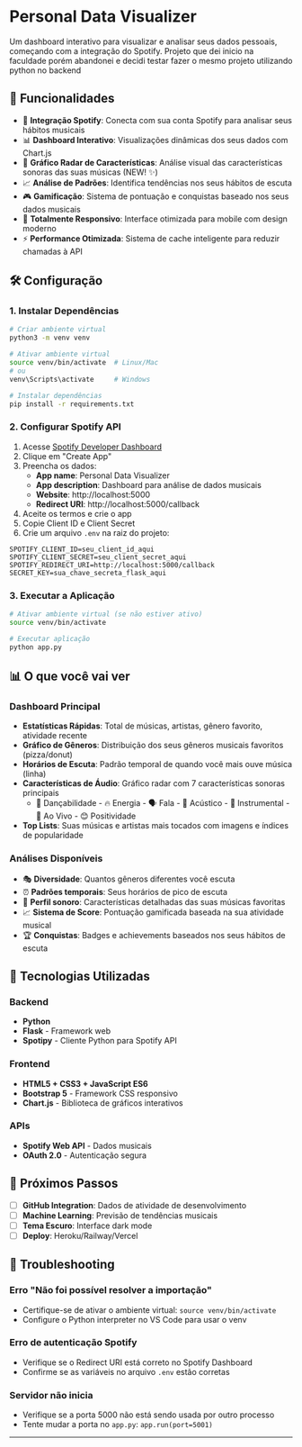 # Personal Data Visualizer

Um dashboard interativo para visualizar e analisar seus dados pessoais, começando com a integração do Spotify.
Projeto que dei inicio na faculdade porém abandonei e decidi testar fazer o mesmo projeto utilizando python no backend

## 🚀 Funcionalidades

- 🎵 **Integração Spotify**: Conecta com sua conta Spotify para analisar seus hábitos musicais
- 📊 **Dashboard Interativo**: Visualizações dinâmicas dos seus dados com Chart.js
- 🎯 **Gráfico Radar de Características**: Análise visual das características sonoras das suas músicas (NEW! ✨)
- 📈 **Análise de Padrões**: Identifica tendências nos seus hábitos de escuta
- 🎮 **Gamificação**: Sistema de pontuação e conquistas baseado nos seus dados musicais
- 📱 **Totalmente Responsivo**: Interface otimizada para mobile com design moderno
- ⚡ **Performance Otimizada**: Sistema de cache inteligente para reduzir chamadas à API

## 🛠️ Configuração

### 1. Instalar Dependências

```bash
# Criar ambiente virtual
python3 -m venv venv

# Ativar ambiente virtual
source venv/bin/activate  # Linux/Mac
# ou
venv\Scripts\activate     # Windows

# Instalar dependências
pip install -r requirements.txt
```

### 2. Configurar Spotify API

1. Acesse [Spotify Developer Dashboard](https://developer.spotify.com/dashboard)
2. Clique em "Create App"
3. Preencha os dados:
   - **App name**: Personal Data Visualizer
   - **App description**: Dashboard para análise de dados musicais
   - **Website**: http://localhost:5000
   - **Redirect URI**: http://localhost:5000/callback
4. Aceite os termos e crie o app
5. Copie Client ID e Client Secret
6. Crie um arquivo `.env` na raiz do projeto:

```env
SPOTIFY_CLIENT_ID=seu_client_id_aqui
SPOTIFY_CLIENT_SECRET=seu_client_secret_aqui
SPOTIFY_REDIRECT_URI=http://localhost:5000/callback
SECRET_KEY=sua_chave_secreta_flask_aqui
```

### 3. Executar a Aplicação

```bash
# Ativar ambiente virtual (se não estiver ativo)
source venv/bin/activate

# Executar aplicação
python app.py
```

## 📊 O que você vai ver

### Dashboard Principal

- **Estatísticas Rápidas**: Total de músicas, artistas, gênero favorito, atividade recente
- **Gráfico de Gêneros**: Distribuição dos seus gêneros musicais favoritos (pizza/donut)
- **Horários de Escuta**: Padrão temporal de quando você mais ouve música (linha)
- **Características de Áudio**: Gráfico radar com 7 características sonoras principais
  - 🕺 Dançabilidade - 🔥 Energia - 🗣️ Fala - 🎸 Acústico - 🎼 Instrumental - 🎤 Ao Vivo - 😊 Positividade
- **Top Lists**: Suas músicas e artistas mais tocados com imagens e índices de popularidade

### Análises Disponíveis

- 🎭 **Diversidade**: Quantos gêneros diferentes você escuta
- ⏰ **Padrões temporais**: Seus horários de pico de escuta
- 🎯 **Perfil sonoro**: Características detalhadas das suas músicas favoritas
- 📈 **Sistema de Score**: Pontuação gamificada baseada na sua atividade musical
- 🏆 **Conquistas**: Badges e achievements baseados nos seus hábitos de escuta

## 🔧 Tecnologias Utilizadas

### Backend

- **Python**
- **Flask** - Framework web
- **Spotipy** - Cliente Python para Spotify API

### Frontend

- **HTML5 + CSS3 + JavaScript ES6**
- **Bootstrap 5** - Framework CSS responsivo
- **Chart.js** - Biblioteca de gráficos interativos

### APIs

- **Spotify Web API** - Dados musicais
- **OAuth 2.0** - Autenticação segura

## 🎯 Próximos Passos

- [ ] **GitHub Integration**: Dados de atividade de desenvolvimento
- [ ] **Machine Learning**: Previsão de tendências musicais
- [ ] **Tema Escuro**: Interface dark mode
- [ ] **Deploy**: Heroku/Railway/Vercel

## 🐛 Troubleshooting

### Erro "Não foi possível resolver a importação"

- Certifique-se de ativar o ambiente virtual: `source venv/bin/activate`
- Configure o Python interpreter no VS Code para usar o venv

### Erro de autenticação Spotify

- Verifique se o Redirect URI está correto no Spotify Dashboard
- Confirme se as variáveis no arquivo `.env` estão corretas

### Servidor não inicia

- Verifique se a porta 5000 não está sendo usada por outro processo
- Tente mudar a porta no `app.py`: `app.run(port=5001)`

---
